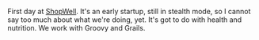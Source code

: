 First day at [ShopWell](http://shopwell.com/).  It's an early
startup, still in stealth mode, so I cannot say too much about what we're doing,
yet.  It's got to do with health and nutrition.  We work with Groovy and Grails.
